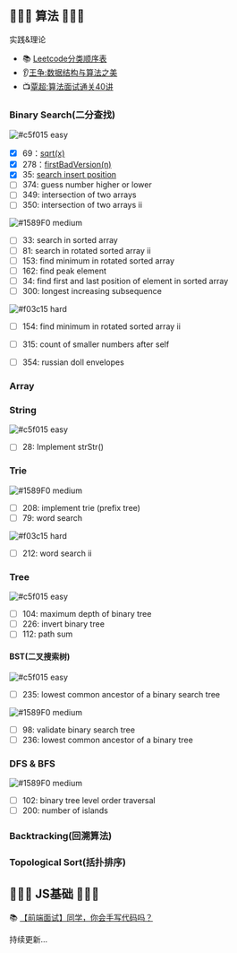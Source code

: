 ## 🏃🏃🏃 算法 🏃🏃🏃‍
实践&理论
+ 📚 [Leetcode分类顺序表](https://cspiration.com/leetcodeClassification#10301)
+ 👂[王争:数据结构与算法之美](https://time.geekbang.org/column/article/42733)
+ 📺[覃超:算法面试通关40讲](https://time.geekbang.org/course/intro/130)


### Binary Search(二分查找)
![#c5f015](https://placehold.it/15/34a853/000000?text=+) easy
- [x] 69：[sqrt(x)](./sqrt.py)	
- [x] 278：[firstBadVersion(n)](./firstBadVersion.py)
- [x] 35: [search insert position](./searchInsert.py)
- [ ] 374: guess number higher or lower
- [ ] 349: intersection of two arrays
- [ ] 350: intersection of two arrays ii

![#1589F0](https://placehold.it/15/fa8919/000000?text=+) medium

- [ ] 33: search in sorted array
- [ ] 81: search in rotated sorted array ii
- [ ] 153: find minimum in rotated sorted array
- [ ] 162: find peak element
- [ ] 34: find first and last position of element in sorted array
- [ ] 300: longest increasing subsequence

![#f03c15](https://placehold.it/15/f03c15/000000?text=+) hard
- [ ] 154: find minimum in rotated sorted array ii
- [ ] 315: count of smaller numbers after self
- [ ] 354: russian doll envelopes


### Array

### String
![#c5f015](https://placehold.it/15/34a853/000000?text=+) easy 

- [ ] 28: Implement strStr() 

### Trie

![#1589F0](https://placehold.it/15/fa8919/000000?text=+) medium
- [ ] 208: implement trie (prefix tree)
- [ ] 79: word search

![#f03c15](https://placehold.it/15/f03c15/000000?text=+) hard
- [ ] 212: word search ii

### Tree

![#c5f015](https://placehold.it/15/34a853/000000?text=+) easy
- [ ] 104: maximum depth of binary tree
- [ ] 226: invert binary tree
- [ ] 112: path sum

#### BST(二叉搜索树)
![#c5f015](https://placehold.it/15/34a853/000000?text=+) easy
- [ ] 235: lowest common ancestor of a binary search tree

![#1589F0](https://placehold.it/15/fa8919/000000?text=+) medium
- [ ] 98: validate binary search tree
- [ ] 236: lowest common ancestor of a binary tree

### DFS & BFS
![#1589F0](https://placehold.it/15/fa8919/000000?text=+) medium
- [ ] 102: binary tree level order traversal
- [ ] 200: number of islands

### Backtracking(回溯算法)

### Topological Sort(括扑排序)


## 🍻🍻🍻 JS基础 🍻🍻🍻


📚 [【前端面试】同学，你会手写代码吗？](https://juejin.im/post/5c9edb066fb9a05e267026dc#heading-13)


持续更新...